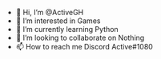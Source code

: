 - 👋 Hi, I’m @ActiveGH
- 👀 I’m interested in Games
- 🌱 I’m currently learning Python
- 💞️ I’m looking to collaborate on Nothing
- 📫 How to reach me Discord Active#1080

<!---
ZYOUSEFZ/ZYOUSEFZ is a ✨ special ✨ repository because its `README.md` (this file) appears on your GitHub profile.
You can click the Preview link to take a look at your changes.
--->
